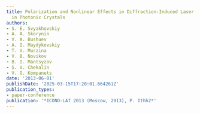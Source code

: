 ```yaml
---
title: Polarization and Nonlinear Effects in Diffraction-Induced Laser Pulse Splitting
  in Photonic Crystals
authors:
- S. E. Svyakhovskiy
- A. A. Skorynin
- V. A. Bushuev
- A. I. Maydykovskiy
- T. V. Murzina
- V. B. Novikov
- B. I. Mantsyzov
- S. V. Chekalin
- V. O. Kompanets
date: '2013-06-01'
publishDate: '2025-03-15T17:20:01.664261Z'
publication_types:
- paper-conference
publication: '*ICONO-LAT 2013 (Moscow, 2013), P. Ithh2*'
---
```

